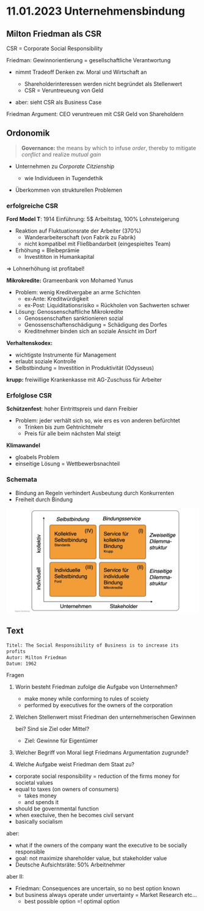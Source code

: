 # 11.01.2023 Unternehmensbindung

## Milton Friedman als CSR

CSR = Corporate Social Responsibility

Friedman: Gewinnorientierung = gesellschaftliche Verantwortung

- nimmt Tradeoff Denken zw. Moral und Wirtschaft an
    - Shareholderinteressen werden nicht begründet als Stellenwert
    - CSR = Veruntreueung von Geld

- aber: sieht CSR als Business Case 



Friedman Argument: CEO veruntreuen mit CSR Geld von Shareholdern

## Ordonomik

> **Governance:** the means by which to infuse *order*, thereby to mitigate *conflict* and realize *mutual gain*

- Unternehmen zu *Corporate Citzienship*
    - wie Individueen in Tugendethik

- Überkommen von strukturellen Problemen



### erfolgreiche CSR 

**Ford Model T**: 1914 Einführung: 5$ Arbeitstag, 100% Lohnsteigerung

- Reaktion auf Fluktuationsrate der Arbeiter (370%)
    - Wanderarbeiterschaft (von Fabrik zu Fabrik)
    - nicht kompatibel mit Fließbandarbeit (eingespieltes Team)
- Erhöhung = Bleibeprämie
    - Investititon in Humankapital

=> Lohnerhöhung ist profitabel!



**Mikrokredite:** Grameenbank von Mohamed Yunus

- Problem: wenig Kreditvergabe an arme Schichten
    - ex-Ante: Kreditwürdigkeit
    - ex-Post: Liquiditationsrisiko = Rückholen von Sachwerten schwer
- Lösung: Genossenschaftliche Mikrokredite
    - Genossenschaften sanktionieren sozial 
    - Genossenschaftenschädigung = Schädigung des Dorfes
    - Kreditnehmer binden sich an soziale Ansicht im Dorf



**Verhaltenskodex:**

- wichtigste Instrumente für Management
- erlaubt soziale Kontrolle
- Selbstbindung = Investition in Produktivität (Odysseus)



**krupp:** freiwillige Krankenkasse mit AG-Zuschuss für Arbeiter



### Erfolglose CSR

**Schützenfest**: hoher Eintrittspreis und dann Freibier

- Problem: jeder verhält sich so, wie ers es von anderen befürchtet
    - Trinken bis zum Gehtnichtmehr
    - Preis für alle beim nächsten Mal steigt

**Klimawandel**

- gloabels Problem
- einseitige Lösung = Wettbewerbsnachteil



### Schemata

- Bindung an Regeln verhindert Ausbeutung durch Konkurrenten
- Freiheit durch Bindung

![img](../images/2023-01-16_14-56-48.jpg)

## Text

```
Titel: The Social Responsibility of Business is to increase its profits
Autor: Milton Friedman
Datum: 1962
```

Fragen

1. Worin besteht Friedman zufolge die Aufgabe von Unternehmen?

    - make money while conforming to rules of scoiety
    - performed by executives for the owners of the corporation

2. Welchen Stellenwert misst Friedman den unternehmerischen Gewinnen

    bei? Sind sie Ziel oder Mittel?

    - Ziel: Gewinne für Eigentümer

3. Welcher Begriff von Moral liegt Friedmans Argumentation zugrunde?

4. Welche Aufgabe weist Friedman dem Staat zu?



- corporate social responsibility = reduction of the firms money for societal values
- equal to taxes (on owners of consumers)
    - takes money
    - and spends it
- should be governmental function
- when exectuive, then he becomes civil servant
- basically socialism



aber:

- what if the owners of the company want the executive to be socially responsible
- goal: not maximize shareholder value, but stakeholder value
- Deutsche Aufsichtsräte: 50% Arbeitnehmer

aber II:

- Friedman: Consequences are uncertain, so no best option known
- but business always operate under unvertainty = Market Research etc…
    - best possible option =! optimal option
